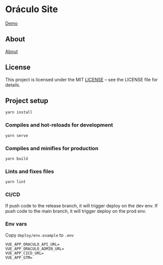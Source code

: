 # Oráculo Site
[Demo](https://oraculodev.com)


## About
[About](https://oraculodev.com/about)

## License
This project is licensed under the MIT [LICENSE](License) – see the LICENSE file for details.

## Project setup

```
yarn install
```

### Compiles and hot-reloads for development

```
yarn serve
```

### Compiles and minifies for production

```
yarn build
```

### Lints and fixes files

```
yarn lint
```

### CI/CD

If push code to the release branch, it will trigger deploy on the dev env.
If push code to the main branch, it will trigger deploy on the prod env.

### Env vars

Copy `deploy/env.example` to `.env`

```
VUE_APP_ORACULO_API_URL=
VUE_APP_ORACULO_ADMIN_URL=
VUE_APP_CICD_URL=
VUE_APP_GTM=
```
